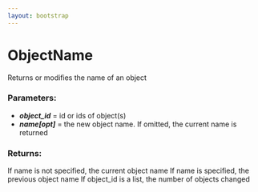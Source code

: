 ```yaml
---
layout: bootstrap
---
```


# ObjectName

Returns or modifies the name of an object
          

### Parameters:

- ***object_id*** = id or ids of object(s)
- ***name[opt]*** = the new object name. If omitted, the current name is returned
        

### Returns:


If name is not specified, the current object name
If name is specified, the previous object name
If object_id is a list, the number of objects changed
        


